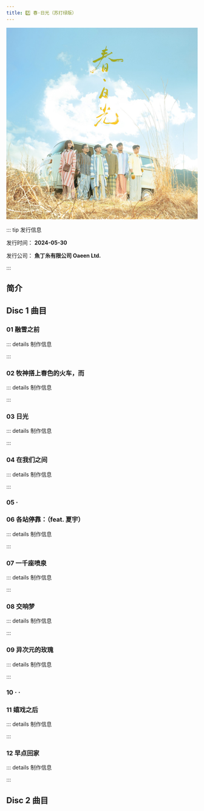 ```yaml
---
title: 7️⃣ 春·日光（苏打绿版）
---
```


![](../../.vuepress/images/sodagreen-s07-chunriguang.jpg)

::: tip 发行信息

发行时间： **2024-05-30**

发行公司： **魚丁糸有限公司 Oaeen Ltd.**

:::

## 简介

## Disc 1 曲目

### 01 融雪之前



::: details 制作信息



:::


### 02 牧神搭上春色的火车，而



::: details 制作信息



:::


### 03 日光



::: details 制作信息



:::


### 04 在我们之间



::: details 制作信息



:::


### 05 ·

### 06 各站停靠：（feat. 夏宇）



::: details 制作信息



:::


### 07 一千座喷泉



::: details 制作信息



:::


### 08 交响梦



::: details 制作信息



:::


### 09 异次元的玫瑰



::: details 制作信息



:::


### 10 · ·

### 11 嬉戏之后



::: details 制作信息



:::


### 12 早点回家



::: details 制作信息



:::


## Disc 2 曲目